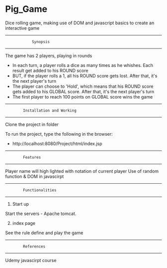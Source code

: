 # Pig_Game
Dice rolling game, making use of DOM and javascript basics to create an interactive game

------------------------------------------------------------------
				Synopsis
------------------------------------------------------------------
The game has 2 players, playing in rounds
- In each turn, a player rolls a dice as many times as he whishes. Each result get added to his ROUND score
- BUT, if the player rolls a 1, all his ROUND score gets lost. After that, it's the next player's turn
- The player can choose to 'Hold', which means that his ROUND score gets added to his GLOBAL score. After that, it's the next player's turn
- The first player to reach 100 points on GLOBAL score wins the game



------------------------------------------------------------------ 
			Installation and Working
------------------------------------------------------------------
 
Clone the project in folder
 
To run the project, type the following in the browser:

- http://localhost:8080/Project/html/index.jsp


------------------------------------------------------------------
			Features
------------------------------------------------------------------

Player name will high lighted with notation of current player
Use of random function & DOM in javascirpt

------------------------------------------------------------------
			Functionalities
------------------------------------------------------------------
1. Start up

Start the servers - Apache tomcat.

2. index page

See the rule define and play the game


------------------------------------------------------------------
			References
------------------------------------------------------------------
Udemy javascirpt course

